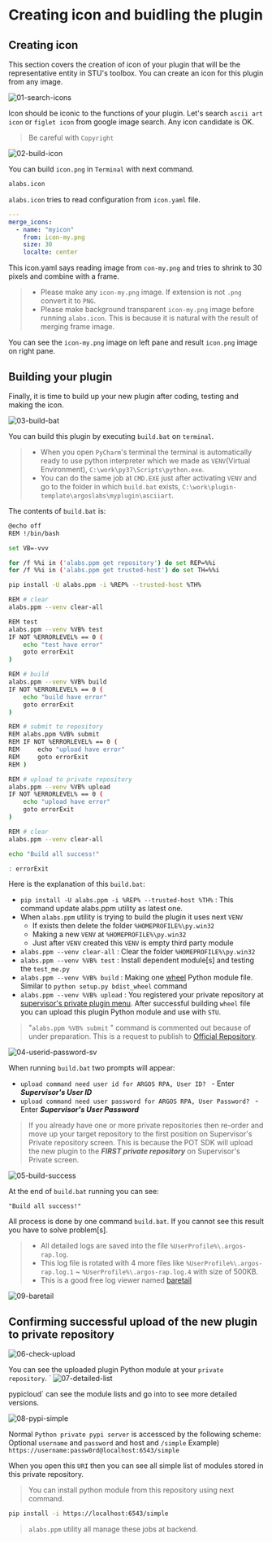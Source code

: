 # Creating icon and buidling the plugin

## Creating icon

This section covers the creation of icon of your plugin that will be the representative entity in STU's toolbox. You can create an icon for this plugin from any image.

![01-search-icons](https://raw.githubusercontent.com/Jerry-Chae/pot-sdk-doc/main/Captures/03-Make_Plugin_PyCharm/09-build/01-search-icons.png)

Icon should be iconic to the functions of your plugin. Let's search `ascii art icon` or `figlet icon` from google image search.
Any icon candidate is OK.

> Be careful with `Copyright`

![02-build-icon](https://raw.githubusercontent.com/Jerry-Chae/pot-sdk-doc/main/Captures/03-Make_Plugin_PyCharm/09-build/02-build-icon.png)

You can build `icon.png` in `Terminal` with next command.
```sh
alabs.icon
```

`alabs.icon` tries to read configuration from `icon.yaml` file.

```yaml
---
merge_icons:
  - name: "myicon"
    from: icon-my.png
    size: 30
    localte: center
```
This icon.yaml says reading image from `con-my.png` and tries to shrink to 30 pixels and combine with a frame.

> * Please make any `icon-my.png` image. If extension is not `.png` convert it to `PNG`.
> * Please make background transparent `icon-my.png` image before running `alabs.icon`. This is because it is natural with the result of merging frame image.

You can see the `icon-my.png` image on left pane and result `icon.png` image on right pane.

## Building your plugin

Finally, it is time to build up your new plugin after coding, testing and making the icon.

![03-build-bat](https://raw.githubusercontent.com/Jerry-Chae/pot-sdk-doc/main/Captures/03-Make_Plugin_PyCharm/09-build/03-build-bat.png)

You can build this plugin by executing `build.bat` on `terminal`.

> * When you open `PyCharm`'s terminal the terminal is automatically ready to use python interpreter which we made as `VENV`(Virtual Environment), `C:\work\py37\Scripts\python.exe`.
> * You can do the same job at `CMD.EXE` just after activating `VENV` and go to the folder in which `build.bat` exists, `C:\work\plugin-template\argoslabs\myplugin\asciiart`.

The contents of `build.bat` is:
```sh
@echo off
REM !/bin/bash

set VB=-vvv

for /f %%i in ('alabs.ppm get repository') do set REP=%%i
for /f %%i in ('alabs.ppm get trusted-host') do set TH=%%i

pip install -U alabs.ppm -i %REP% --trusted-host %TH%

REM # clear
alabs.ppm --venv clear-all

REM test
alabs.ppm --venv %VB% test
IF NOT %ERRORLEVEL% == 0 (
	echo "test have error"
    goto errorExit
)

REM # build
alabs.ppm --venv %VB% build
IF NOT %ERRORLEVEL% == 0 (
	echo "build have error"
    goto errorExit
)

REM # submit to repository
REM alabs.ppm %VB% submit
REM IF NOT %ERRORLEVEL% == 0 (
REM 	echo "upload have error"
REM     goto errorExit
REM )

REM # upload to private repository
alabs.ppm --venv %VB% upload
IF NOT %ERRORLEVEL% == 0 (
	echo "upload have error"
    goto errorExit
)

REM # clear
alabs.ppm --venv clear-all

echo "Build all success!"

: errorExit
```

Here is the explanation of this `build.bat`:

* `pip install -U alabs.ppm -i %REP% --trusted-host %TH%` : This command update alabs.ppm utility as latest one.
* When `alabs.ppm` utility is trying to build the plugin it uses next `VENV`
  * If exists then delete the folder `%HOMEPROFILE%\py.win32`
  * Making a new `VENV` at `%HOMEPROFILE%\py.win32`
  * Just after `VENV` created this `VENV` is empty third party module
* `alabs.ppm --venv clear-all` : Clear the folder `%HOMEPROFILE%\py.win32`
* `alabs.ppm --venv %VB% test` : Install dependent module[s] and testing the `test_me.py`
* `alabs.ppm --venv %VB% build` : Making one [wheel](https://pypi.org/project/wheel/0.22.0/) Python module file. Similar to `python setup.py bdist_wheel` command
* `alabs.ppm --venv %VB% upload` : You registered your private repository at [supervisor's private plugin menu](https://rpa.argos-labs.com/#/plugin/private-plugin). After successful building `wheel` file you can upload this plugin Python module and use with `STU`.

> "`alabs.ppm %VB% submit` " command is commented out because of under preparation. This is a request to publish to [Official Repository](https://pypi-official.argos-labs.com).

![04-userid-password-sv](https://raw.githubusercontent.com/Jerry-Chae/pot-sdk-doc/main/Captures/03-Make_Plugin_PyCharm/09-build/04-userid-password-sv.png)

When running `build.bat` two prompts will appear:
* `upload command need user id for ARGOS RPA, User ID? ` - Enter ***Supervisor's User ID***
* `upload command need user password for ARGOS RPA, User Password? ` - Enter ***Supervisor's User Password***

> If you already have one or more private repositories then re-order and move up your target repository to the first position on Supervisor's Private repository screen. This is because the POT SDK will upload the new plugin to the ***FIRST private repository*** on Supervisor's Private screen.


![05-build-success](https://raw.githubusercontent.com/Jerry-Chae/pot-sdk-doc/main/Captures/03-Make_Plugin_PyCharm/09-build/05-build-success.png)

At the end of `build.bat` running you can see:
```text
"Build all success!"
```
All process is done by one command `build.bat`. If you cannot see this result you have to solve problem[s].

> * All detailed logs are saved into the file `%UserProfile%\.argos-rap.log`.
> * This log file is rotated with 4 more files like  `%UserProfile%\.argos-rap.log.1` ~  `%UserProfile%\.argos-rap.log.4` with size of 500KB.
> * This is a good free log viewer named [baretail](https://www.baremetalsoft.com/baretail/)

![09-baretail](https://raw.githubusercontent.com/Jerry-Chae/pot-sdk-doc/main/Captures/03-Make_Plugin_PyCharm/09-build/09-baretail.png)


## Confirming successful upload of the new plugin to private repository

![06-check-upload](https://raw.githubusercontent.com/Jerry-Chae/pot-sdk-doc/main/Captures/03-Make_Plugin_PyCharm/09-build/06-check-upload.png)

You can see the uploaded plugin Python module at your `private repository`. `
![07-detailed-list](https://raw.githubusercontent.com/Jerry-Chae/pot-sdk-doc/main/Captures/03-Make_Plugin_PyCharm/09-build/07-detailed-list.png)

pypicloud` can see the module lists and go into to see more detailed versions.

![08-pypi-simple](https://raw.githubusercontent.com/Jerry-Chae/pot-sdk-doc/main/Captures/03-Make_Plugin_PyCharm/09-build/08-pypi-simple.png)

Normal `Python private pypi server` is accessced by the following scheme:
Optional `username` and `password` and host and `/simple`
Example) `https://username:passw0rd@localhost:6543/simple`

When you open this `URI` then you can see all simple list of modules stored in this private repository.

> You can install python module from this repository using next command.

``` sh
pip install -i https://localhost:6543/simple
```

> `alabs.ppm` utility all manage these jobs at backend.

